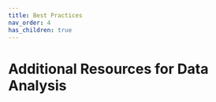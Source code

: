 ```yaml
---
title: Best Practices
nav_order: 4
has_children: true
---
```


# Additional Resources for Data Analysis
